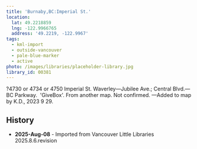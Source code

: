 ```yaml
---
title: 'Burnaby,BC:Imperial St.'
location:
  lat: 49.2218859
  lng: -122.9966765
  address: '49.2219, -122.9967'
tags:
  - kml-import
  - outside-vancouver
  - pale-blue-marker
  - active
photo: /images/libraries/placeholder-library.jpg
library_id: 00381
---
```

?4730 or 4734 or 4750 Imperial St.
Waverley—Jubilee Ave.; 
Central Blvd.—BC Parkway.  'GiveBox'.
From another map. Not confirmed.
—Added to map by K.D., 2023 9 29.  

## History
- **2025-Aug-08** - Imported from Vancouver Little Libraries 2025.8.6.revision

